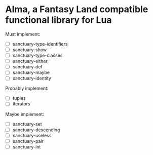 # Alma, a Fantasy Land compatible functional library for Lua

Must implement:
* [ ] sanctuary-type-identifiers
* [ ] sanctuary-show
* [ ] sanctuary-type-classes
* [ ] sanctuary-either
* [ ] sanctuary-def
* [ ] sanctuary-maybe
* [ ] sanctuary-identity

Probably implement:
* [ ] tuples
* [ ] iterators

Maybe implement:
* [ ] sanctuary-set
* [ ] sanctuary-descending
* [ ] sanctuary-useless
* [ ] sanctuary-pair
* [ ] sanctuary-int
